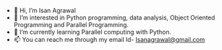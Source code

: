 - 👋 Hi, I’m Isan Agrawal
- 👀 I’m interested in Python programming, data analysis, Object Oriented Programming and Parallel Programming.
- 🌱 I’m currently learning Parallel computing with Python.
- 📫 You can reach me through my email Id- Isanagrawal@gmail.com

<!---
INFIN1TYCODER/INFIN1TYCODER is a ✨ special ✨ repository because its `README.md` (this file) appears on your GitHub profile.
You can click the Preview link to take a look at your changes.
--->
